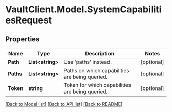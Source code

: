 # VaultClient.Model.SystemCapabilitiesRequest

## Properties

Name | Type | Description | Notes
------------ | ------------- | ------------- | -------------
**Path** | **List&lt;string&gt;** | Use &#39;paths&#39; instead. | [optional] 
**Paths** | **List&lt;string&gt;** | Paths on which capabilities are being queried. | [optional] 
**Token** | **string** | Token for which capabilities are being queried. | [optional] 

[[Back to Model list]](../README.md#documentation-for-models) [[Back to API list]](../README.md#documentation-for-api-endpoints) [[Back to README]](../README.md)


